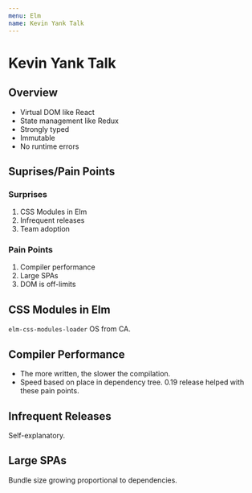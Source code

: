 ```yaml
---
menu: Elm
name: Kevin Yank Talk
---
```


# Kevin Yank Talk

## Overview

- Virtual DOM like React
- State management like Redux
- Strongly typed
- Immutable
- No runtime errors

## Suprises/Pain Points

### Surprises 

1. CSS Modules in Elm
2. Infrequent releases
3. Team adoption

### Pain Points

1. Compiler performance
2. Large SPAs
3. DOM is off-limits

## CSS Modules in Elm

`elm-css-modules-loader` OS from CA.

## Compiler Performance

- The more written, the slower the compilation.
- Speed based on place in dependency tree. 0.19 release helped with these pain points.

## Infrequent Releases

Self-explanatory.

## Large SPAs

Bundle size growing proportional to dependencies.



